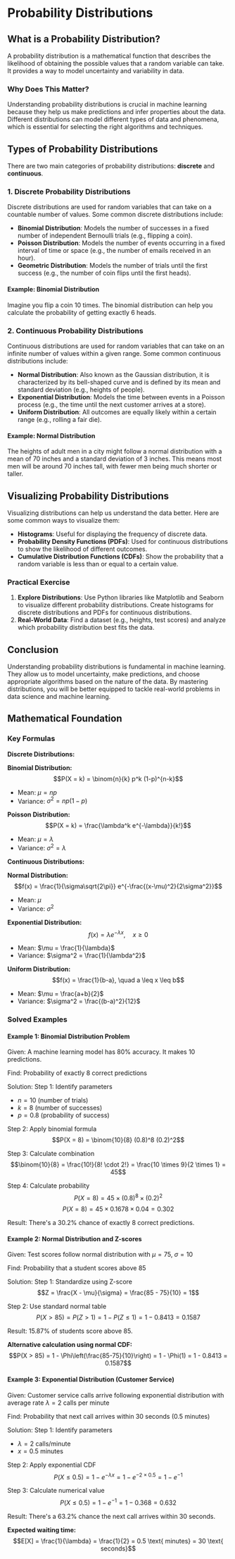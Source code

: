 # Probability Distributions

## What is a Probability Distribution?

A probability distribution is a mathematical function that describes the likelihood of obtaining the possible values that a random variable can take. It provides a way to model uncertainty and variability in data.

### Why Does This Matter?

Understanding probability distributions is crucial in machine learning because they help us make predictions and infer properties about the data. Different distributions can model different types of data and phenomena, which is essential for selecting the right algorithms and techniques.

## Types of Probability Distributions

There are two main categories of probability distributions: **discrete** and **continuous**.

### 1. Discrete Probability Distributions

Discrete distributions are used for random variables that can take on a countable number of values. Some common discrete distributions include:

- **Binomial Distribution**: Models the number of successes in a fixed number of independent Bernoulli trials (e.g., flipping a coin).
- **Poisson Distribution**: Models the number of events occurring in a fixed interval of time or space (e.g., the number of emails received in an hour).
- **Geometric Distribution**: Models the number of trials until the first success (e.g., the number of coin flips until the first heads).

#### Example: Binomial Distribution

Imagine you flip a coin 10 times. The binomial distribution can help you calculate the probability of getting exactly 6 heads.

### 2. Continuous Probability Distributions

Continuous distributions are used for random variables that can take on an infinite number of values within a given range. Some common continuous distributions include:

- **Normal Distribution**: Also known as the Gaussian distribution, it is characterized by its bell-shaped curve and is defined by its mean and standard deviation (e.g., heights of people).
- **Exponential Distribution**: Models the time between events in a Poisson process (e.g., the time until the next customer arrives at a store).
- **Uniform Distribution**: All outcomes are equally likely within a certain range (e.g., rolling a fair die).

#### Example: Normal Distribution

The heights of adult men in a city might follow a normal distribution with a mean of 70 inches and a standard deviation of 3 inches. This means most men will be around 70 inches tall, with fewer men being much shorter or taller.

## Visualizing Probability Distributions

Visualizing distributions can help us understand the data better. Here are some common ways to visualize them:

- **Histograms**: Useful for displaying the frequency of discrete data.
- **Probability Density Functions (PDFs)**: Used for continuous distributions to show the likelihood of different outcomes.
- **Cumulative Distribution Functions (CDFs)**: Show the probability that a random variable is less than or equal to a certain value.

### Practical Exercise

1. **Explore Distributions**: Use Python libraries like Matplotlib and Seaborn to visualize different probability distributions. Create histograms for discrete distributions and PDFs for continuous distributions.
2. **Real-World Data**: Find a dataset (e.g., heights, test scores) and analyze which probability distribution best fits the data.

## Conclusion

Understanding probability distributions is fundamental in machine learning. They allow us to model uncertainty, make predictions, and choose appropriate algorithms based on the nature of the data. By mastering distributions, you will be better equipped to tackle real-world problems in data science and machine learning.

## Mathematical Foundation

### Key Formulas

**Discrete Distributions:**

**Binomial Distribution:**
$$P(X = k) = \binom{n}{k} p^k (1-p)^{n-k}$$
- Mean: $\mu = np$
- Variance: $\sigma^2 = np(1-p)$

**Poisson Distribution:**
$$P(X = k) = \frac{\lambda^k e^{-\lambda}}{k!}$$
- Mean: $\mu = \lambda$
- Variance: $\sigma^2 = \lambda$

**Continuous Distributions:**

**Normal Distribution:**
$$f(x) = \frac{1}{\sigma\sqrt{2\pi}} e^{-\frac{(x-\mu)^2}{2\sigma^2}}$$
- Mean: $\mu$
- Variance: $\sigma^2$

**Exponential Distribution:**
$$f(x) = \lambda e^{-\lambda x}, \quad x \geq 0$$
- Mean: $\mu = \frac{1}{\lambda}$
- Variance: $\sigma^2 = \frac{1}{\lambda^2}$

**Uniform Distribution:**
$$f(x) = \frac{1}{b-a}, \quad a \leq x \leq b$$
- Mean: $\mu = \frac{a+b}{2}$
- Variance: $\sigma^2 = \frac{(b-a)^2}{12}$

### Solved Examples

#### Example 1: Binomial Distribution Problem

Given: A machine learning model has 80% accuracy. It makes 10 predictions.

Find: Probability of exactly 8 correct predictions

Solution:
Step 1: Identify parameters
- $n = 10$ (number of trials)
- $k = 8$ (number of successes)
- $p = 0.8$ (probability of success)

Step 2: Apply binomial formula
$$P(X = 8) = \binom{10}{8} (0.8)^8 (0.2)^2$$

Step 3: Calculate combination
$$\binom{10}{8} = \frac{10!}{8! \cdot 2!} = \frac{10 \times 9}{2 \times 1} = 45$$

Step 4: Calculate probability
$$P(X = 8) = 45 \times (0.8)^8 \times (0.2)^2$$
$$P(X = 8) = 45 \times 0.1678 \times 0.04 = 0.302$$

Result: There's a 30.2% chance of exactly 8 correct predictions.

#### Example 2: Normal Distribution and Z-scores

Given: Test scores follow normal distribution with $\mu = 75$, $\sigma = 10$

Find: Probability that a student scores above 85

Solution:
Step 1: Standardize using Z-score
$$Z = \frac{X - \mu}{\sigma} = \frac{85 - 75}{10} = 1$$

Step 2: Use standard normal table
$$P(X > 85) = P(Z > 1) = 1 - P(Z \leq 1) = 1 - 0.8413 = 0.1587$$

Result: 15.87% of students score above 85.

**Alternative calculation using normal CDF:**
$$P(X > 85) = 1 - \Phi\left(\frac{85-75}{10}\right) = 1 - \Phi(1) = 1 - 0.8413 = 0.1587$$

#### Example 3: Exponential Distribution (Customer Service)

Given: Customer service calls arrive following exponential distribution with average rate $\lambda = 2$ calls per minute

Find: Probability that next call arrives within 30 seconds (0.5 minutes)

Solution:
Step 1: Identify parameters
- $\lambda = 2$ calls/minute
- $x = 0.5$ minutes

Step 2: Apply exponential CDF
$$P(X \leq 0.5) = 1 - e^{-\lambda x} = 1 - e^{-2 \times 0.5} = 1 - e^{-1}$$

Step 3: Calculate numerical value
$$P(X \leq 0.5) = 1 - e^{-1} = 1 - 0.368 = 0.632$$

Result: There's a 63.2% chance the next call arrives within 30 seconds.

**Expected waiting time:**
$$E[X] = \frac{1}{\lambda} = \frac{1}{2} = 0.5 \text{ minutes} = 30 \text{ seconds}$$